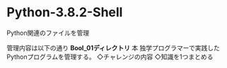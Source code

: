 # Python-3.8.2-Shell
Python関連のファイルを管理

管理内容は以下の通り
**Bool_01ディレクトリ**
本 独学プログラマーで実践したPythonプログラムを管理する。
◇チャレンジの内容
◇知識を1つまとめる
